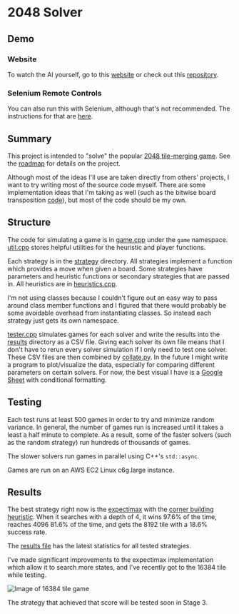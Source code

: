 # 2048 Solver

## Demo
### Website
To watch the AI yourself, go to this [website](https://qpwoeirut.github.io/2048/) or check out this [repository](https://github.com/qpwoeirut/2048).

### Selenium Remote Controls
You can also run this with Selenium, although that's not recommended.
The instructions for that are [here](/demo/selenium/README.md).


## Summary
This project is intended to "solve" the popular [2048 tile-merging game](https://github.com/gabrielecirulli/2048).
See the [roadmap](/roadmap.md) for details on the project.

Although most of the ideas I'll use are taken directly from others' projects, I want to try writing most of the source code myself.
There are some implementation ideas that I'm taking as well (such as the bitwise board transposition [code](https://github.com/nneonneo/2048-ai/blob/master/2048.cpp#L38-L48)), but most of the code should be my own.


## Structure
The code for simulating a game is in [game.cpp](/game.cpp) under the `game` namespace.
[util.cpp](/util.cpp) stores helpful utilities for the heuristic and player functions.

Each strategy is in the [strategy](/strategies) directory.
All strategies implement a function which provides a move when given a board. 
Some strategies have parameters and heuristic functions or secondary strategies that are passed in.
All heuristics are in [heuristics.cpp](/heuristics.cpp).

I'm not using classes because I couldn't figure out an easy way to pass around class member functions and I figured that there would probably be some avoidable overhead from instantiating classes.
So instead each strategy just gets its own namespace.

[tester.cpp](/tester.cpp) simulates games for each solver and write the results into the [results](/results) directory as a CSV file.
Giving each solver its own file means that I don't have to rerun every solver simulation if I only need to test one solver.
These CSV files are then combined by [collate.py](/results/collate.py).
In the future I might write a program to plot/visualize the data, especially for comparing different parameters on certain solvers.
For now, the best visual I have is a [Google Sheet](https://docs.google.com/spreadsheets/d/1wgqyGy-4k6yAPCt85HvR2o7Bwf5hlHvNM6eBblyt5Kg/edit) with conditional formatting.


## Testing
Each test runs at least 500 games in order to try and minimize random variance.
In general, the number of games run is increased until it takes a least a half minute to complete.
As a result, some of the faster solvers (such as the random strategy) run hundreds of thousands of games.

The slower solvers run games in parallel using C++'s `std::async`.

Games are run on an AWS EC2 Linux c6g.large instance.

## Results
The best strategy right now is the [expectimax](/strategies/expectimax.cpp) with the [corner building heuristic](/heuristics.cpp).
When it searches with a depth of 4, it wins 97.6% of the time, reaches 4096 81.6% of the time, and gets the 8192 tile with a 18.6% success rate.

The [results file](/results-stage2.csv) has the latest statistics for all tested strategies.

I've made significant improvements to the expectimax implementation which allow it to search more states, and I've recently got to the 16384 tile while testing.

![Image of 16384 tile game](/images/Screen%20Shot%202022-05-18%20at%209.41.32%20AM-expectimax.png)

The strategy that achieved that score will be tested soon in Stage 3.
